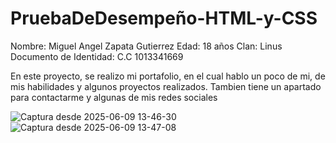 # PruebaDeDesempeño-HTML-y-CSS

Nombre: Miguel Angel Zapata Gutierrez
Edad: 18 años
Clan: Linus
Documento de Identidad: C.C 1013341669

En este proyecto, se realizo mi portafolio, en el cual hablo un poco de mi, de mis habilidades y algunos proyectos realizados. Tambien tiene un apartado para contactarme y algunas de mis redes sociales

![Captura desde 2025-06-09 13-46-30](https://github.com/user-attachments/assets/cee421cc-4e63-4a4c-9590-fe27cdea0f7b)
![Captura desde 2025-06-09 13-47-08](https://github.com/user-attachments/assets/1be1acf2-263c-45de-b8f0-8506fce505ea)
